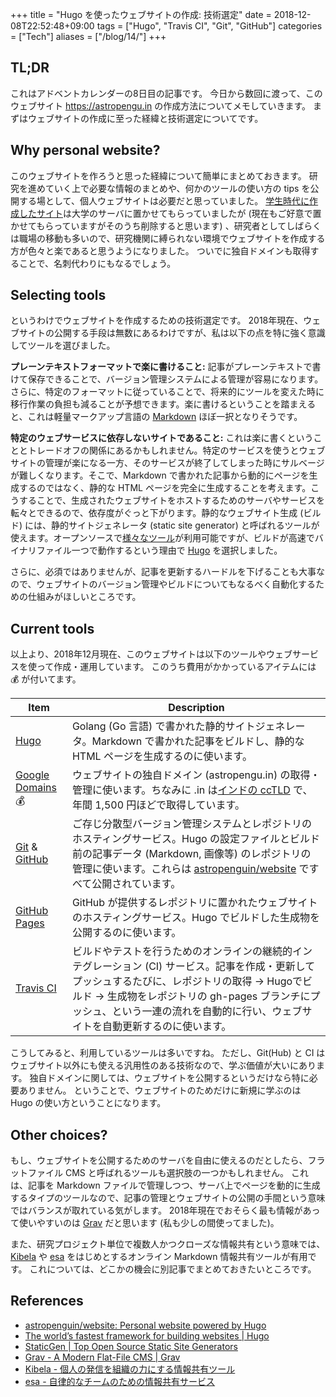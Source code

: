 +++
title = "Hugo を使ったウェブサイトの作成: 技術選定"
date = 2018-12-08T22:52:48+09:00
tags = ["Hugo", "Travis CI", "Git", "GitHub"]
categories = ["Tech"]
aliases = ["/blog/14/"]
+++

## TL;DR

これはアドベントカレンダーの8日目の記事です。
今日から数回に渡って、このウェブサイト https://astropengu.in の作成方法についてメモしていきます。
まずはウェブサイトの作成に至った経緯と技術選定についてです。

## Why personal website?

このウェブサイトを作ろうと思った経緯について簡単にまとめておきます。
研究を進めていく上で必要な情報のまとめや、何かのツールの使い方の tips を公開する場として、個人ウェブサイトは必要だと思っていました。
[学生時代に作成したサイト](http://www.ioa.s.u-tokyo.ac.jp/~taniguchi)は大学のサーバに置かせてもらっていましたが (現在もご好意で置かせてもらっていますがそのうち削除すると思います) 、研究者としてしばらくは職場の移動も多いので、研究機関に縛られない環境でウェブサイトを作成する方が色々と楽であると思うようになりました。
ついでに独自ドメインも取得することで、名刺代わりにもなるでしょう。

## Selecting tools

というわけでウェブサイトを作成するための技術選定です。
2018年現在、ウェブサイトの公開する手段は無数にあるわけですが、私は以下の点を特に強く意識してツールを選びました。

**プレーンテキストフォーマットで楽に書けること:** 記事がプレーンテキストで書けて保存できることで、バージョン管理システムによる管理が容易になります。さらに、特定のフォーマットに従っていることで、将来的にツールを変えた時に移行作業の負担も減ることが予想できます。楽に書けるということを踏まえると、これは軽量マークアップ言語の [Markdown](https://commonmark.org/) ほぼ一択となりそうです。

**特定のウェブサービスに依存しないサイトであること:** これは楽に書くということとトレードオフの関係にあるかもしれません。特定のサービスを使うとウェブサイトの管理が楽になる一方、そのサービスが終了してしまった時にサルベージが難しくなります。そこで、Markdown で書かれた記事から動的にページを生成するのではなく、静的な HTML ページを完全に生成することを考えます。こうすることで、生成されたウェブサイトをホストするためのサーバやサービスを転々とできるので、依存度がぐっと下がります。静的なウェブサイト生成 (ビルド) には、静的サイトジェネレータ (static site generator) と呼ばれるツールが使えます。オープンソースで[様々なツール](https://www.staticgen.com)が利用可能ですが、ビルドが高速でバイナリファイル一つで動作するという理由で [Hugo](https://gohugo.io) を選択しました。

さらに、必須ではありませんが、記事を更新するハードルを下げることも大事なので、ウェブサイトのバージョン管理やビルドについてもなるべく自動化するための仕組みがほしいところです。

## Current tools

以上より、2018年12月現在、このウェブサイトは以下のツールやウェブサービスを使って作成・運用しています。
このうち費用がかかっているアイテムには :moneybag: が付いてます。

| Item | Description |
| --- | --- |
| [Hugo](https://gohugo.io) | Golang (Go 言語) で書かれた静的サイトジェネレータ。Markdown で書かれた記事をビルドし、静的な HTML ページを生成するのに使います。 |
| [Google Domains](https://domains.google) :moneybag: | ウェブサイトの独自ドメイン (astropengu.in) の取得・管理に使います。ちなみに .in は[インドの ccTLD](https://ja.wikipedia.org/wiki/.in) で、年間 1,500 円ほどで取得しています。 |
| [Git](https://git-scm.com/) & [GitHub](https://github.com) | ご存じ分散型バージョン管理システムとレポジトリのホスティングサービス。Hugo の設定ファイルとビルド前の記事データ (Markdown, 画像等) のレポジトリの管理に使います。これらは [astropenguin/website](https://github.com/astropenguin/website) ですべて公開されています。 |
| [GitHub Pages](https://pages.github.com/) | GitHub が提供するレポジトリに置かれたウェブサイトのホスティングサービス。Hugo でビルドした生成物を公開するのに使います。 |
| [Travis CI](https://travis-ci.org/) | ビルドやテストを行うためのオンラインの継続的インテグレーション (CI) サービス。記事を作成・更新してプッシュするたびに、レポジトリの取得 → Hugoでビルド → 生成物をレポジトリの gh-pages ブランチにプッシュ、という一連の流れを自動的に行い、ウェブサイトを自動更新するのに使います。 |

こうしてみると、利用しているツールは多いですね。
ただし、Git(Hub) と CI はウェブサイト以外にも使える汎用性のある技術なので、学ぶ価値が大いにあります。
独自ドメインに関しては、ウェブサイトを公開するというだけなら特に必要ありません。
ということで、ウェブサイトのためだけに新規に学ぶのは Hugo の使い方ということになります。

## Other choices?

もし、ウェブサイトを公開するためのサーバを自由に使えるのだとしたら、フラットファイル CMS と呼ばれるツールも選択肢の一つかもしれません。
これは、記事を Markdown ファイルで管理しつつ、サーバ上でページを動的に生成するタイプのツールなので、記事の管理とウェブサイトの公開の手間という意味ではバランスが取れている気がします。
2018年現在でおそらく最も情報があって使いやすいのは [Grav](https://getgrav.org/) だと思います (私も少しの間使ってました)。

また、研究プロジェクト単位で複数人かつクローズな情報共有という意味では、[Kibela](https://kibe.la) や [esa](https://esa.io) をはじめとするオンライン Markdown 情報共有ツールが有用です。
これについては、どこかの機会に別記事でまとめておきたいところです。

## References

+ [astropenguin/website: Personal website powered by Hugo](https://github.com/astropenguin/website)
+ [The world’s fastest framework for building websites \| Hugo](https://gohugo.io/)
+ [StaticGen \| Top Open Source Static Site Generators](https://www.staticgen.com/)
+ [Grav \- A Modern Flat\-File CMS \| Grav](https://getgrav.org/)
+ [Kibela \- 個人の発信を組織の力にする情報共有ツール](https://kibe.la/ja)
+ [esa \- 自律的なチームのための情報共有サービス](https://esa.io/)
